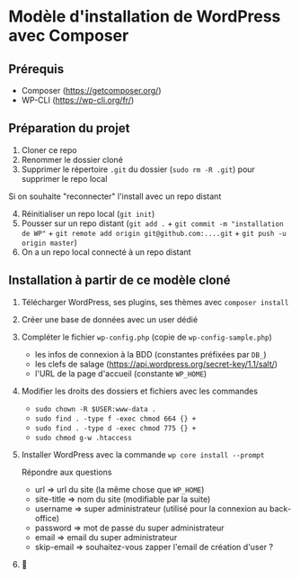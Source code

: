 # Modèle d'installation de WordPress avec Composer

## Prérequis
- Composer (https://getcomposer.org/)
- WP-CLI (https://wp-cli.org/fr/)

## Préparation du projet
1. Cloner ce repo
2. Renommer le dossier cloné
3. Supprimer le répertoire `.git` du dossier (`sudo rm -R .git`) pour supprimer le repo local

Si on souhaite "reconnecter" l'install avec un repo distant

4. Réinitialiser un repo local (`git init`)
5. Pousser sur un repo distant (`git add .` + `git commit -m "installation de WP"` + `git remote add origin git@github.com:....git` + `git push -u origin master`)
6. On a un repo local connecté à un repo distant

## Installation à partir de ce modèle cloné

1. Télécharger WordPress, ses plugins, ses thèmes avec `composer install`
2. Créer une base de données avec un user dédié
3. Compléter le fichier `wp-config.php` (copie de `wp-config-sample.php`)
   - les infos de connexion à la BDD (constantes préfixées par `DB_`)
   - les clefs de salage (https://api.wordpress.org/secret-key/1.1/salt/)
   - l'URL de la page d'accueil (constante `WP_HOME`)
4. Modifier les droits des dossiers et fichiers avec les commandes
   - `sudo chown -R $USER:www-data .`
   - `sudo find . -type f -exec chmod 664 {} +`
   - `sudo find . -type d -exec chmod 775 {} +`
   - `sudo chmod g-w .htaccess`
5. Installer WordPress avec la commande `wp core install --prompt`
   
   Répondre aux questions
   - url => url du site (la même chose que `WP_HOME`)
   - site-title => nom du site (modifiable par la suite)
   - username => super administrateur (utilisé pour la connexion au back-office)
   - password => mot de passe du super administrateur
   - email => email du super administrateur
   - skip-email => souhaitez-vous zapper l'email de création d'user ?
  
6. :tada:
